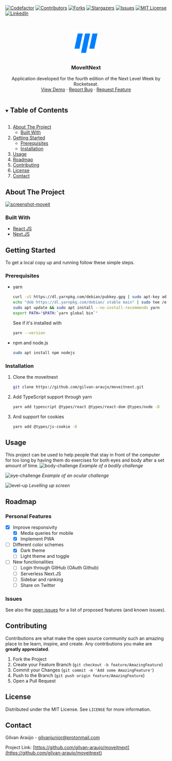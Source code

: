 <!--
*** Thanks for checking out the Best-README-Template. If you have a suggestion
*** that would make this better, please fork the moveitnext and create a pull request
*** or simply open an issue with the tag "enhancement".
*** Thanks again! Now go create something AMAZING! :D
***
***
***
*** To avoid retyping too much info. Do a search and replace for the following:
*** gilvan-araujo, moveitnext, twitter_handle, gilvanjunior@protonmail.com, MoveItNext, Application developed for the fourth edition of the Next Level Week by Rocketseat.
-->

<!-- PROJECT SHIELDS -->
<!--
*** I'm using markdown "reference style" links for readability.
*** Reference links are enclosed in brackets [ ] instead of parentheses ( ).
*** See the bottom of this document for the declaration of the reference variables
*** for contributors-url, forks-url, etc. This is an optional, concise syntax you may use.
*** https://www.markdownguide.org/basic-syntax/#reference-style-links
-->
[![Codefactor][codefactor-shield]][codefactor-url]
[![Contributors][contributors-shield]][contributors-url]
[![Forks][forks-shield]][forks-url]
[![Stargazers][stars-shield]][stars-url]
[![Issues][issues-shield]][issues-url]
[![MIT License][license-shield]][license-url]
[![LinkedIn][linkedin-shield]][linkedin-url]

<!-- PROJECT LOGO -->
<br />
<p align="center">
  <a href="https://github.com/gilvan-araujo/moveitnext">
    <img src="public/logo.svg" alt="Logo" width="80" height="80">
  </a>

  <h3 align="center">MoveItNext</h3>

  <p align="center">
    Application developed for the fourth edition of the Next Level Week by Rocketseat.
    <br />
    <a href="https://moveit-gray.vercel.app/">View Demo</a>
    ·
    <a href="https://github.com/gilvan-araujo/moveitnext/issues">Report Bug</a>
    ·
    <a href="https://github.com/gilvan-araujo/moveitnext/issues">Request Feature</a>
  </p>
</p>

<!-- TABLE OF CONTENTS -->
<details open="open">
  <summary><h2 style="display: inline-block">Table of Contents</h2></summary>
  <ol>
    <li>
      <a href="#about-the-project">About The Project</a>
      <ul>
        <li><a href="#built-with">Built With</a></li>
      </ul>
    </li>
    <li>
      <a href="#getting-started">Getting Started</a>
      <ul>
        <li><a href="#prerequisites">Prerequisites</a></li>
        <li><a href="#installation">Installation</a></li>
      </ul>
    </li>
    <li><a href="#usage">Usage</a></li>
    <li><a href="#roadmap">Roadmap</a></li>
    <li><a href="#contributing">Contributing</a></li>
    <li><a href="#license">License</a></li>
    <li><a href="#contact">Contact</a></li>
  </ol>
</details>

<!-- ABOUT THE PROJECT -->
## About The Project

[![screenshot-moveit](https://user-images.githubusercontent.com/45008443/117358250-4d45b300-ae8c-11eb-9acb-5dde5b95d887.png)](https://moveit-gray.vercel.app/)

### Built With

* [React JS](https://reactjs.org/)
* [Next.JS](https://nextjs.org/)

<!-- GETTING STARTED -->
## Getting Started

To get a local copy up and running follow these simple steps.

### Prerequisites

* yarn

  ```sh
  curl -sS https://dl.yarnpkg.com/debian/pubkey.gpg | sudo apt-key add -
  echo "deb https://dl.yarnpkg.com/debian/ stable main" | sudo tee /etc/apt/sources.list.d/yarn.list
  sudo apt update && sudo apt install --no-install-recommends yarn
  export PATH="$PATH:`yarn global bin`"
  ```

  See if it's installed with

  ```sh
  yarn --version
  ```

* npm and node.js

  ```sh
  sudo apt install npm nodejs
  ```

### Installation

1. Clone the moveitnext

   ```sh
   git clone https://github.com/gilvan-araujo/moveitnext.git
   ```

2. Add TypeScript support through yarn

   ```sh
   yarn add typescript @types/react @types/react-dom @types/node -D
   ```

3. And support for cookies

   ```sh
   yarn add @types/js-cookie -D
   ```

<!-- USAGE EXAMPLES -->
## Usage

This project can be used to help people that stay in front of the computer for too long by having them do exercises for both eyes and body after a set amount of time.
![body-challenge](https://user-images.githubusercontent.com/45008443/117358254-4e76e000-ae8c-11eb-8d04-e79eadfd774a.png)
*Example of a bodily challenge* &nbsp;

![eye-challenge](https://user-images.githubusercontent.com/45008443/117358261-4fa80d00-ae8c-11eb-8b65-f95cf5d08548.png)
*Example of an ocular challenge*

![level-up](https://user-images.githubusercontent.com/45008443/117358259-4f0f7680-ae8c-11eb-94a7-d7b8437648a5.png)
*Levelling up screen*

<!-- ROADMAP -->
## Roadmap

### Personal Features

* [x] Improve responsivity
  * [x] Media queries for mobile
  * [x] Implement PWA
* [ ] Different color schemes
  * [x] Dark theme
  * [ ] Light theme and toggle
* [ ] New functionalities
  * [ ] Login through GitHub (OAuth Github)
  * [ ] Serverless Next.JS
  * [ ] Sidebar and ranking
  * [ ] Share on Twitter

### Issues

See also the [open issues](https://github.com/gilvan-araujo/moveitnext/issues) for a list of proposed features (and known issues).

<!-- CONTRIBUTING -->
## Contributing

Contributions are what make the open source community such an amazing place to be learn, inspire, and create. Any contributions you make are **greatly appreciated**.

1. Fork the Project
2. Create your Feature Branch (`git checkout -b feature/AmazingFeature`)
3. Commit your Changes (`git commit -m 'Add some AmazingFeature'`)
4. Push to the Branch (`git push origin feature/AmazingFeature`)
5. Open a Pull Request

<!-- LICENSE -->
## License

Distributed under the MIT License. See `LICENSE` for more information.

<!-- CONTACT -->
## Contact

Gilvan Araújo - gilvanjunior@protonmail.com

Project Link: [https://github.com/gilvan-araujo/moveitnext](https://github.com/gilvan-araujo/moveitnext)

<!-- MARKDOWN LINKS & IMAGES -->
<!-- https://www.markdownguide.org/basic-syntax/#reference-style-links -->
[codefactor-shield]: https://img.shields.io/codefactor/grade/github/gilvan-araujo/moveitnext?style=for-the-badge
[codefactor-url]: https://www.codefactor.io/repository/github/gilvan-araujo/moveitnext
[contributors-shield]: https://img.shields.io/github/contributors/gilvan-araujo/moveitnext.svg?style=for-the-badge
[contributors-url]: https://github.com/gilvan-araujo/moveitnext/graphs/contributors
[forks-shield]: https://img.shields.io/github/forks/gilvan-araujo/moveitnext.svg?style=for-the-badge
[forks-url]: https://github.com/gilvan-araujo/moveitnext/network/members
[stars-shield]: https://img.shields.io/github/stars/gilvan-araujo/moveitnext.svg?style=for-the-badge
[stars-url]: https://github.com/gilvan-araujo/moveitnext/stargazers
[issues-shield]: https://img.shields.io/github/issues/gilvan-araujo/moveitnext.svg?style=for-the-badge
[issues-url]: https://github.com/gilvan-araujo/moveitnext/issues
[license-shield]: https://img.shields.io/github/license/gilvan-araujo/moveitnext.svg?style=for-the-badge
[license-url]: https://github.com/gilvan-araujo/moveitnext/blob/master/LICENSE.txt
[linkedin-shield]: https://img.shields.io/badge/-LinkedIn-black.svg?style=for-the-badge&logo=linkedin&colorB=555
[linkedin-url]: https://linkedin.com/in/gilvan-araujo
